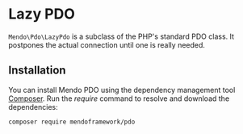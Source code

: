 # Lazy PDO

```Mendo\Pdo\LazyPdo``` is a subclass of the PHP's standard PDO class.
It postpones the actual connection until one is really needed.

## Installation

You can install Mendo PDO using the dependency management tool [Composer](https://getcomposer.org/).
Run the *require* command to resolve and download the dependencies:

```
composer require mendoframework/pdo
```